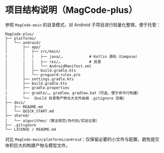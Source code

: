 # 项目结构说明（MagCode-plus）

参照 `MagCode-main` 的目录模式，对 Android 子项目进行轻量化整理，便于托管：

```
MagCode-plus/
├── platforms/
│   └── android/
│       ├── app/
│       │   ├── src/main/
│       │   │   ├── java/…            # Kotlin 源码（Compose）
│       │   │   ├── res/…             # 资源
│       │   │   └── AndroidManifest.xml
│       │   ├── build.gradle.kts
│       │   └── proguard-rules.pro
│       ├── settings.gradle.kts
│       ├── build.gradle.kts
│       ├── gradle.properties
│       ├── gradle/…、gradlew、gradlew.bat（可选，便于命令行构建）
│       └── （build 目录等产物与大文件由根 .gitignore 忽略）
├── docs/
│   ├── README.md
│   └── QUICK_START.md
├── shared/
│   └── algorithms/（算法规范/伪代码/实验记录）
├── .gitignore
└── LICENSE / README.md
```

对比 `MagCode-main/platforms/android`：仅保留必要的小文件与配置，避免提交体积巨大的构建产物与模型文件。
